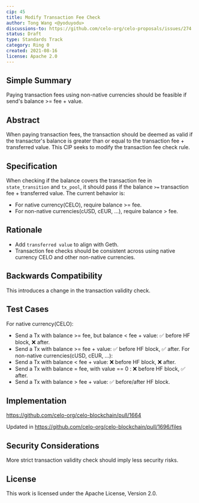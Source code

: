 ```yaml
---
cip: 45
title: Modify Transaction Fee Check
author: Tong Wang <@yoduyodu>
discussions-to: https://github.com/celo-org/celo-proposals/issues/274
status: Draft
type: Standards Track
category: Ring 0
created: 2021-08-16
license: Apache 2.0
---
```


## Simple Summary
Paying transaction fees using non-native currencies should be feasible if send's balance >= fee + value.

## Abstract
When paying transaction fees, the transaction should be deemed as valid if the transactor's balance is greater than or equal to the transaction fee + transferred value. This CIP seeks to modify the transaction fee check rule.

## Specification
When checking if the balance covers the transaction fee in `state_transition` and `tx_pool`, it should pass if the balance `>=` transaction fee + transferred value. The current behavior is:
- For native currency(CELO), require balance >= fee.
- For non-native currencies(cUSD, cEUR, ...), require balance > fee.

## Rationale
- Add `transferred value` to align with Geth.
- Transaction fee checks should be consistent across using native currency CELO and other non-native currencies.

## Backwards Compatibility
This introduces a change in the transaction validity check.

## Test Cases
For native currency(CELO):
- Send a Tx with balance >= fee, but balance < fee + value: :white_check_mark: before HF block, :x: after.
- Send a Tx with balance >= fee + value: :white_check_mark: before HF block, :white_check_mark: after.
For non-native currencies(cUSD, cEUR, ...):
- Send a Tx with balance < fee + value: :x: before HF block, :x: after.
- Send a Tx with balance = fee, with value == 0 : :x: before HF block, :white_check_mark: after.
- Send a Tx with balance > fee + value: :white_check_mark: before/after HF block.

## Implementation
https://github.com/celo-org/celo-blockchain/pull/1664

Updated in https://github.com/celo-org/celo-blockchain/pull/1696/files

## Security Considerations
More strict transaction validity check should imply less security risks.

## License
This work is licensed under the Apache License, Version 2.0.
